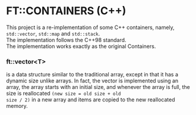 # FT::CONTAINERS (C++)
  This project is a re-implementation of some C++ containers, namely, <code>std::vector</code>, <code>std::map</code> and <code>std::stack</code>.</br>
  The implementation follows the C++98 standard.</br>
  The implementation works exactly as the original Containers.</br>

### ft::vector\<T\>
  is a data structure similar to the traditional array, except in that it has a dynamic size unlike arrays. In fact, the vector is implemented using an array, the array starts with an initial size, and whenever the array is full, the size is reallocated <code>(new size = old size + old size / 2)</code> in a new array and items are copied to the new reallocated memory. 
